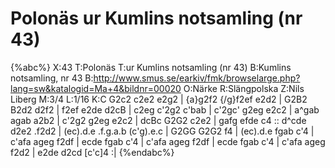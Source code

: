 # Polonäs ur Kumlins notsamling (nr 43)

{%abc%}
X:43
T:Polonäs
T:ur Kumlins notsamling (nr 43)
B:Kumlins notsamling, nr 43
B:http://www.smus.se/earkiv/fmk/browselarge.php?lang=sw&katalogid=Ma+4&bildnr=00020
O:Närke
R:Slängpolska
Z:Nils Liberg
M:3/4
L:1/16
K:C
G2c2 c2e2 e2g2 | {a}g2f2 {/g}f2ef e2d2 | G2B2 B2d2 d2f2 | f2ef e2de d2cB | c2eg c'2g2 c'bab | 
c'2gc' g2eg e2c2 | a^gab agab a2b2 | c'2g2 g2eg e2c2 | dcBc G2G2 c2e2 | gafg efde c4 :: 
d^cde d2e2 .f2d2 | (ec).d.e .f.g.a.b (c'g).e.c | G2GG G2G2 f4 | (ec).d.e fgab c'4 | 
c'afa ageg f2df | ecde fgab c'4 | c'afa ageg f2df | ecde fgab c'4 | 
c'afa ageg f2d2 | e2de d2cd [c'c]4 :|
{%endabc%}
